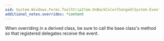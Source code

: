 ```yaml
---
uid: System.Windows.Forms.ToolStripItem.OnBackColorChanged(System.EventArgs)
additional_notes.overrides: *content
---
```


<p>When overriding <xref href="System.Windows.Forms.ToolStripItem.OnBackColorChanged(System.EventArgs)"></xref> in a derived class, be sure to call the base class's <xref href="System.Windows.Forms.ToolStripItem.OnBackColorChanged(System.EventArgs)"></xref> method so that registered delegates receive the event.</p>


